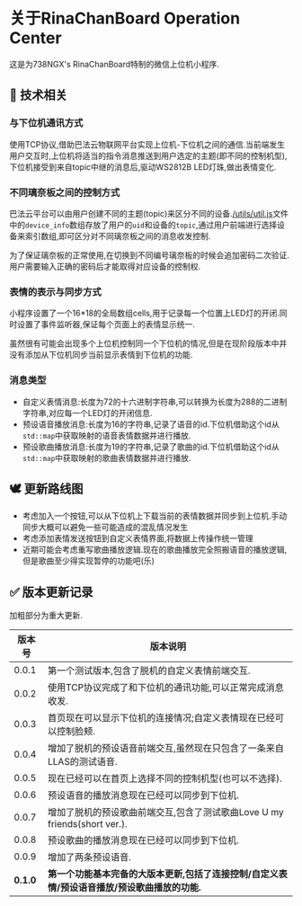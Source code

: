 # 关于RinaChanBoard Operation Center

这是为738NGX's RinaChanBoard特制的微信上位机小程序.

## 📝 技术相关

### 与下位机通讯方式

使用TCP协议,借助巴法云物联网平台实现上位机-下位机之间的通信.当前端发生用户交互时,上位机将适当的指令消息推送到用户选定的主题(即不同的控制机型),下位机接受到来自topic中继的消息后,驱动WS2812B LED灯珠,做出表情变化.

### 不同璃奈板之间的控制方式

巴法云平台可以由用户创建不同的主题(topic)来区分不同的设备.[/utils/util.js](./utils/util.js)文件中的`device_info`数组存放了用户的`uid`和设备的`topic`,通过用户前端进行选择设备来索引数组,即可区分对不同璃奈板之间的消息收发控制.

为了保证璃奈板的正常使用,在切换到不同编号璃奈板的时候会追加密码二次验证.用户需要输入正确的密码后才能取得对应设备的控制权.

### 表情的表示与同步方式

小程序设置了一个16*18的全局数组cells,用于记录每一个位置上LED灯的开闭.同时设置了事件监听器,保证每个页面上的表情显示统一.

虽然很有可能会出现多个上位机控制同一个下位机的情况,但是在现阶段版本中并没有添加从下位机同步当前显示表情到下位机的功能.

### 消息类型

- 自定义表情消息:长度为72的十六进制字符串,可以转换为长度为288的二进制字符串,对应每一个LED灯的开闭信息.
- 预设语音播放消息:长度为16的字符串,记录了语音的id.下位机借助这个id从`std::map`中获取映射的语音表情数据并进行播放.
- 预设歌曲播放消息:长度为19的字符串,记录了歌曲的id.下位机借助这个id从`std::map`中获取映射的歌曲表情数据并进行播放.

## 🕊️ 更新路线图

- 考虑加入一个按钮,可以从下位机上下载当前的表情数据并同步到上位机.手动同步大概可以避免一些可能造成的混乱情况发生
- 考虑添加表情发送按钮到自定义表情界面,将数据上传操作统一管理
- 近期可能会考虑重写歌曲播放逻辑.现在的歌曲播放完全照搬语音的播放逻辑,但是歌曲至少得实现暂停的功能吧(乐)

## ✅ 版本更新记录

加粗部分为重大更新.

| 版本号    | 版本说明                                                     |
| --------- | ------------------------------------------------------------ |
| 0.0.1     | 第一个测试版本,包含了脱机的自定义表情前端交互.               |
| 0.0.2     | 使用TCP协议完成了和下位机的通讯功能,可以正常完成消息收发.    |
| 0.0.3     | 首页现在可以显示下位机的连接情况;自定义表情现在已经可以控制脸颊. |
| 0.0.4     | 增加了脱机的预设语音前端交互,虽然现在只包含了一条来自LLAS的测试语音. |
| 0.0.5     | 现在已经可以在首页上选择不同的控制机型(也可以不选择).        |
| 0.0.6     | 预设语音的播放消息现在已经可以同步到下位机.                  |
| 0.0.7     | 增加了脱机的预设歌曲前端交互,包含了测试歌曲Love U my friends(short ver.). |
| 0.0.8     | 预设歌曲的播放消息现在已经可以同步到下位机.                  |
| 0.0.9     | 增加了两条预设语音.                                          |
| **0.1.0** | **第一个功能基本完备的大版本更新,包括了连接控制/自定义表情/预设语音播放/预设歌曲播放的功能.** |



